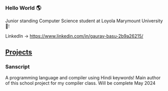 ### Hello World 🌎

Junior standing Computer Science student at Loyola Marymount University 🦁!

LinkedIn -> https://www.linkedin.com/in/gaurav-basu-2b9a26215/

<h2><u>Projects</u></h2>

<h3> Sanscript </h3> 
A programming language and compiler using Hindi keywords! Main author of this school project for my compiler class. Will be complete May 2024
<!--
**gauravbasu03/gauravbasu03** is a ✨ _special_ ✨ repository because its `README.md` (this file) appears on your GitHub profile.

Here are some ideas to get you started:

- 🔭 I’m currently working on ...
- 🌱 I’m currently learning ...
- 👯 I’m looking to collaborate on ...
- 🤔 I’m looking for help with ...
- 💬 Ask me about ...
- 📫 How to reach me: ...
- 😄 Pronouns: ...
- ⚡ Fun fact: ...
-->
